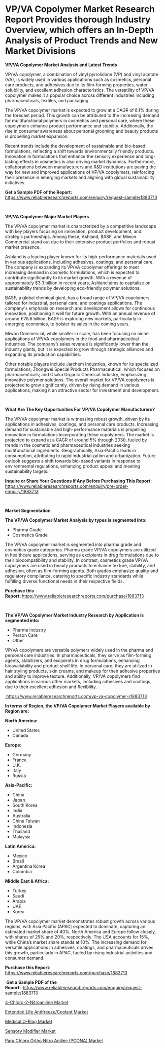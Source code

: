 <p><h1>VP/VA Copolymer Market Research Report Provides thorough Industry Overview, which offers an In-Depth Analysis of Product Trends and New Market Divisions</h1></p><p><strong>VP/VA Copolymer Market Analysis and Latest Trends</strong></p>
<p><p>VP/VA copolymer, a combination of vinyl pyrrolidone (VP) and vinyl acetate (VA), is widely used in various applications such as cosmetics, personal care products, and adhesives due to its film-forming properties, water solubility, and excellent adhesion characteristics. The versatility of VP/VA copolymer makes it a popular choice across different industries including pharmaceuticals, textiles, and packaging.</p><p>The VP/VA copolymer market is expected to grow at a CAGR of 8.1% during the forecast period. This growth can be attributed to the increasing demand for multifunctional polymers in cosmetics and personal care, where these copolymers enhance product performance and stability. Additionally, the rise in consumer awareness about personal grooming and beauty products is propelling market expansion. </p><p>Recent trends include the development of sustainable and bio-based formulations, reflecting a shift towards environmentally friendly products. Innovation in formulations that enhance the sensory experience and long-lasting effects in cosmetics is also driving market dynamics. Furthermore, collaborations between manufacturers and R&D institutions are paving the way for new and improved applications of VP/VA copolymers, reinforcing their presence in emerging markets and aligning with global sustainability initiatives.</p></p>
<p><strong>Get a Sample PDF of the Report:&nbsp;</strong> <a href="https://www.reliableresearchreports.com/enquiry/request-sample/1883713?utm_campaign=31&utm_medium=2&utm_source=Github&utm_content=ia&utm_term=03042025&utm_id=vpva-copolymer">https://www.reliableresearchreports.com/enquiry/request-sample/1883713</a></p>
<p>&nbsp;</p>
<p><strong>VP/VA Copolymer Major Market Players</strong></p>
<p><p>The VP/VA copolymer market is characterized by a competitive landscape with key players focusing on innovation, product development, and strategic partnerships. Among these, Ashland, BASF, and Miwon Commercial stand out due to their extensive product portfolios and robust market presence.</p><p>Ashland is a leading player known for its high-performance materials used in various applications, including adhesives, coatings, and personal care. The company is expanding its VP/VA copolymer offerings to meet increasing demand in cosmetic formulations, which is expected to contribute significantly to its market growth. With a revenue of approximately $3.3 billion in recent years, Ashland aims to capitalize on sustainability trends by developing eco-friendly polymer solutions.</p><p>BASF, a global chemical giant, has a broad range of VP/VA copolymers tailored for industrial, personal care, and coatings applications. The company's emphasis on research and development allows for continuous innovation, positioning it well for future growth. With an annual revenue of around €78.6 billion, BASF is exploring new markets, particularly in emerging economies, to bolster its sales in the coming years.</p><p>Miwon Commercial, while smaller in scale, has been focusing on niche applications of VP/VA copolymers in the food and pharmaceutical industries. The company’s sales revenue is significantly lower than the industry giants, but it is expected to grow through strategic alliances and expanding its production capabilities. </p><p>Other notable players include Jarchem Industries, known for its specialized formulations; Zhongwei Special Products Pharmaceutical, which focuses on pharmaceuticals; and Osaka Organic Chemical Industry, emphasizing innovative polymer solutions. The overall market for VP/VA copolymers is projected to grow significantly, driven by rising demand in various applications, making it an attractive sector for investment and development.</p></p>
<p>&nbsp;</p>
<p><strong>What Are The Key Opportunities For VP/VA Copolymer Manufacturers?</strong></p>
<p><p>The VP/VA copolymer market is witnessing robust growth, driven by its applications in adhesives, coatings, and personal care products. Increasing demand for sustainable and high-performance materials is propelling innovation in formulations incorporating these copolymers. The market is projected to expand at a CAGR of around 5% through 2030, fueled by trends in the cosmetic and pharmaceutical industries seeking multifunctional ingredients. Geographically, Asia-Pacific leads in consumption, attributing to rapid industrialization and urbanization. Future outlook suggests a shift towards bio-based variants in response to environmental regulations, enhancing product appeal and meeting sustainability targets.</p></p>
<p><strong>Inquire or Share Your Questions If Any Before Purchasing This Report:</strong> <a href="https://www.reliableresearchreports.com/enquiry/pre-order-enquiry/1883713?utm_campaign=31&utm_medium=2&utm_source=Github&utm_content=ia&utm_term=03042025&utm_id=vpva-copolymer">https://www.reliableresearchreports.com/enquiry/pre-order-enquiry/1883713</a></p>
<p>&nbsp;</p>
<p><strong>Market Segmentation</strong></p>
<p><strong>The VP/VA Copolymer Market Analysis by types is segmented into:</strong></p>
<p><ul><li>Pharma Grade</li><li>Cosmetics Grade</li></ul></p>
<p><p>The VP/VA copolymer market is segmented into pharma grade and cosmetics grade categories. Pharma grade VP/VA copolymers are utilized in healthcare applications, serving as excipients in drug formulations due to their biocompatibility and stability. In contrast, cosmetics grade VP/VA copolymers are used in beauty products to enhance texture, stability, and adhesion, often as film-forming agents. Both grades emphasize quality and regulatory compliance, catering to specific industry standards while fulfilling diverse functional needs in their respective fields.</p></p>
<p><strong>Purchase this Report:&nbsp;</strong><a href="https://www.reliableresearchreports.com/purchase/1883713?utm_campaign=31&utm_medium=2&utm_source=Github&utm_content=ia&utm_term=03042025&utm_id=vpva-copolymer">https://www.reliableresearchreports.com/purchase/1883713</a></p>
<p>&nbsp;</p>
<p><strong>The VP/VA Copolymer Market Industry Research by Application is segmented into:</strong></p>
<p><ul><li>Pharma Industry</li><li>Person Care</li><li>Other</li></ul></p>
<p><p>VP/VA copolymers are versatile polymers widely used in the pharma and personal care industries. In pharmaceuticals, they serve as film-forming agents, stabilizers, and excipients in drug formulations, enhancing bioavailability and product shelf life. In personal care, they are utilized in hair styling products, skin creams, and makeup for their adhesive properties and ability to improve texture. Additionally, VP/VA copolymers find applications in various other markets, including adhesives and coatings, due to their excellent adhesion and flexibility.</p></p>
<p><a href="https://www.reliableresearchreports.com/vp-va-copolymer-r1883713?utm_campaign=31&utm_medium=2&utm_source=Github&utm_content=ia&utm_term=03042025&utm_id=vpva-copolymer">&nbsp;https://www.reliableresearchreports.com/vp-va-copolymer-r1883713</a></p>
<p><strong>In terms of Region, the VP/VA Copolymer Market Players available by Region are:</strong></p>
<p>
    <p> <strong> North America: </strong>
        <ul>
            <li>United States</li>
            <li>Canada</li>
        </ul>
        </p> 
    <p> <strong> Europe: </strong>
        <ul>
            <li>Germany</li>
            <li>France</li>
            <li>U.K.</li>
            <li>Italy</li>
            <li>Russia</li>
        </ul>
        </p> 
    <p> <strong> Asia-Pacific: </strong>
        <ul>
            <li>China</li>
            <li>Japan</li>
            <li>South Korea</li>
            <li>India</li>
            <li>Australia</li>
            <li>China Taiwan</li>
            <li>Indonesia</li>
            <li>Thailand</li>
            <li>Malaysia</li>
        </ul>
        </p> 
    <p> <strong> Latin America: </strong>
        <ul>
            <li>Mexico</li>
            <li>Brazil</li>
            <li>Argentina Korea</li>
            <li>Colombia</li>
        </ul>
        </p> 
    <p> <strong> Middle East & Africa: </strong>
        <ul>
            <li>Turkey</li>
            <li>Saudi</li>
            <li>Arabia</li>
            <li>UAE</li>
            <li>Korea</li>
        </ul>
    </p>
    </p>
<p><p>The VP/VA copolymer market demonstrates robust growth across various regions, with Asia Pacific (APAC) expected to dominate, capturing an estimated market share of 40%. North America and Europe follow closely, with shares of 25% and 20%, respectively. The USA accounts for 15%, while China’s market share stands at 10%. The increasing demand for versatile applications in adhesives, coatings, and pharmaceuticals drives this growth, particularly in APAC, fueled by rising industrial activities and consumer demand.</p></p>
<p><strong>Purchase this Report: </strong><a href="https://www.reliableresearchreports.com/purchase/1883713?utm_campaign=31&utm_medium=2&utm_source=Github&utm_content=ia&utm_term=03042025&utm_id=vpva-copolymer">https://www.reliableresearchreports.com/purchase/1883713</a></p>
<p>&nbsp;<strong>Get a Sample PDF of the Report:&nbsp;&nbsp;</strong><a href="https://www.reliableresearchreports.com/enquiry/request-sample/1883713?utm_campaign=31&utm_medium=2&utm_source=Github&utm_content=ia&utm_term=03042025&utm_id=vpva-copolymer">https://www.reliableresearchreports.com/enquiry/request-sample/1883713</a></p>
<p><strong></strong></p>
<p><p><a href="https://github.com/kavechoxo/Market-Research-Report-List-1/blob/main/4-chloro-2-nitroaniline-market.md?utm_campaign=31&utm_medium=2&utm_source=Github&utm_content=ia&utm_term=03042025&utm_id=vpva-copolymer">4-Chloro-2-Nitroaniline Market</a></p><p><a href="https://github.com/cernkomlkawi/Market-Research-Report-List-1/blob/main/extended-life-antifreezecoolant-market.md?utm_campaign=31&utm_medium=2&utm_source=Github&utm_content=ia&utm_term=03042025&utm_id=vpva-copolymer">Extended Life Antifreeze/Coolant Market</a></p><p><a href="https://github.com/boonegoicks7/Market-Research-Report-List-1/blob/main/medical-o-ring-market.md?utm_campaign=31&utm_medium=2&utm_source=Github&utm_content=ia&utm_term=03042025&utm_id=vpva-copolymer">Medical O-Ring Market</a></p><p><a href="https://github.com/jensanohishi/Market-Research-Report-List-1/blob/main/sensory-modifier-market.md?utm_campaign=31&utm_medium=2&utm_source=Github&utm_content=ia&utm_term=03042025&utm_id=vpva-copolymer">Sensory Modifier Market</a></p><p><a href="https://github.com/gavalegeyndt26/Market-Research-Report-List-1/blob/main/para-chloro-ortho-nitro-aniline-pcona-market.md?utm_campaign=31&utm_medium=2&utm_source=Github&utm_content=ia&utm_term=03042025&utm_id=vpva-copolymer">Para Chloro Ortho Nitro Aniline (PCONA) Market</a></p></p>